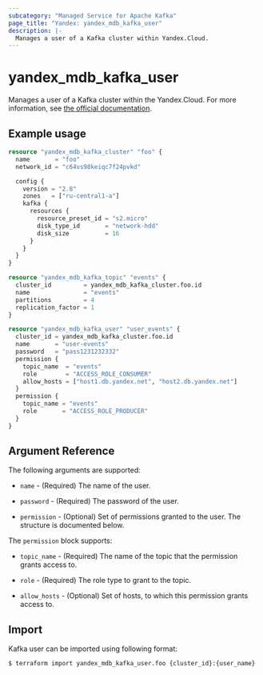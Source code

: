 ```yaml
---
subcategory: "Managed Service for Apache Kafka"
page_title: "Yandex: yandex_mdb_kafka_user"
description: |-
  Manages a user of a Kafka cluster within Yandex.Cloud.
---
```



# yandex_mdb_kafka_user




Manages a user of a Kafka cluster within the Yandex.Cloud. For more information, see [the official documentation](https://cloud.yandex.com/docs/managed-kafka/concepts).

## Example usage

```terraform
resource "yandex_mdb_kafka_cluster" "foo" {
  name       = "foo"
  network_id = "c64vs98keiqc7f24pvkd"

  config {
    version = "2.8"
    zones   = ["ru-central1-a"]
    kafka {
      resources {
        resource_preset_id = "s2.micro"
        disk_type_id       = "network-hdd"
        disk_size          = 16
      }
    }
  }
}

resource "yandex_mdb_kafka_topic" "events" {
  cluster_id         = yandex_mdb_kafka_cluster.foo.id
  name               = "events"
  partitions         = 4
  replication_factor = 1
}

resource "yandex_mdb_kafka_user" "user_events" {
  cluster_id = yandex_mdb_kafka_cluster.foo.id
  name       = "user-events"
  password   = "pass1231232332"
  permission {
    topic_name  = "events"
    role        = "ACCESS_ROLE_CONSUMER"
    allow_hosts = ["host1.db.yandex.net", "host2.db.yandex.net"]
  }
  permission {
    topic_name = "events"
    role       = "ACCESS_ROLE_PRODUCER"
  }
}
```

## Argument Reference

The following arguments are supported:

* `name` - (Required) The name of the user.

* `password` - (Required) The password of the user.

* `permission` - (Optional) Set of permissions granted to the user. The structure is documented below.

The `permission` block supports:

* `topic_name` - (Required) The name of the topic that the permission grants access to.

* `role` - (Required) The role type to grant to the topic.

* `allow_hosts` - (Optional) Set of hosts, to which this permission grants access to.

## Import

Kafka user can be imported using following format:

```
$ terraform import yandex_mdb_kafka_user.foo {cluster_id}:{user_name}
```
